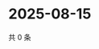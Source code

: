 # 2025-08-15

共 0 条

<!-- BEGIN ZHIHUVIDEO -->
<!-- 最后更新时间 Fri Aug 15 2025 17:12:51 GMT+0800 (China Standard Time) -->

<!-- END ZHIHUVIDEO -->
